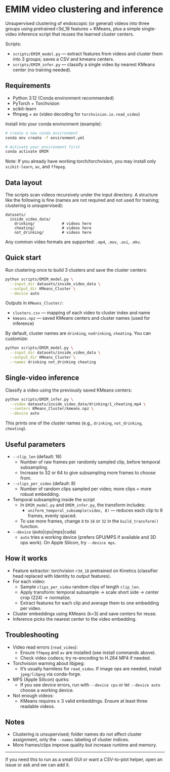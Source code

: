 # EMIM video clustering and inference

Unsupervised clustering of endoscopic (or general) videos into three groups using pretrained r3d_18 features + KMeans, plus a simple single-video inference script that reuses the learned cluster centers.

Scripts:
- `scripts/EMIM_model.py` — extract features from videos and cluster them into 3 groups; saves a CSV and kmeans centers.
- `scripts/EMIM_infer.py` — classify a single video by nearest KMeans center (no training needed).

## Requirements
- Python 3.12 (Conda environment recommended)
- PyTorch + Torchvision
- scikit-learn
- ffmpeg + av (video decoding for `torchvision.io.read_video`)

Install into your conda environment (example):

```bash
# create a new conda environment
conda env create -f environment.yml

# Activate your environment first
conda activate EMIM
```

Note: If you already have working torch/torchvision, you may install only `scikit-learn`, `av`, and `ffmpeg`.

## Data layout
The scripts scan videos recursively under the input directory. A structure like the following is fine (names are not required and not used for training; clustering is unsupervised):

```
datasets/
  inside_video_data/
    drinking/            # videos here
    cheating/            # videos here
    not_drinking/        # videos here
```

Any common video formats are supported: `.mp4`, `.mov`, `.avi`, `.mkv`.

## Quick start
Run clustering once to build 3 clusters and save the cluster centers:

```bash
python scripts/EMIM_model.py \
  --input_dir datasets/inside_video_data \
  --output_dir KMeans_Cluster \
  --device auto
```

Outputs in `KMeans_Cluster/`:
- `clusters.csv` — mapping of each video to cluster index and name
- `kmeans.npz` — saved KMeans centers and cluster names (used for inference)

By default, cluster names are `drinking`, `nodrinking`, `cheating`. You can customize:

```bash
python scripts/EMIM_model.py \
  --input_dir datasets/inside_video_data \
  --output_dir KMeans_Cluster \
  --names drinking not_drinking cheating
```

## Single-video inference
Classify a video using the previously saved KMeans centers:

```bash
python scripts/EMIM_infer.py \
  --video datasets/inside_video_data/drinking/1_cheating.mp4 \
  --centers KMeans_Cluster/kmeans.npz \
  --device auto
```

This prints one of the cluster names (e.g., `drinking`, `not_drinking`, `cheating`).

## Useful parameters
- `--clip_len` (default: 16)
  - Number of raw frames per randomly sampled clip, before temporal subsampling.
  - Increase to 32 or 64 to give subsampling more frames to choose from.
- `--clips_per_video` (default: 8)
  - Number of random clips sampled per video; more clips = more robust embedding.
- Temporal subsampling inside the script
  - In `EMIM_model.py` and `EMIM_infer.py`, the transform includes:
    - `uniform_temporal_subsample(video, 8)` — reduces each clip to 8 frames, evenly spaced.
  - To use more frames, change `8` to `16` or `32` in the `build_transform()` function.
- `--device` (auto|cpu|mps|cuda)
  - `auto` tries a working device (prefers GPU/MPS if available and 3D ops work). On Apple Silicon, try `--device mps`.

## How it works
- Feature extractor: torchvision `r3d_18` pretrained on Kinetics (classifier head replaced with Identity to output features).
- For each video:
  - Sample `clips_per_video` random clips of length `clip_len`.
  - Apply transform: temporal subsample → scale short side → center crop (224) → normalize.
  - Extract features for each clip and average them to one embedding per video.
- Cluster embeddings using KMeans (k=3) and save centers for reuse.
- Inference picks the nearest center to the video embedding.

## Troubleshooting
- Video read errors (`read_video`):
  - Ensure `ffmpeg` and `av` are installed (see install commands above).
  - Check video codecs; try re-encoding to H.264 MP4 if needed.
- Torchvision warning about libjpeg:
  - It’s usually harmless for `read_video`. If image ops are needed, install `jpeg/libpng` via conda-forge.
- MPS (Apple Silicon) quirks:
  - If you see device errors, run with `--device cpu` or let `--device auto` choose a working device.
- Not enough videos:
  - KMeans requires ≥ 3 valid embeddings. Ensure at least three readable videos.

## Notes
- Clustering is unsupervised; folder names do not affect cluster assignment, only the `--names` labeling of cluster indices.
- More frames/clips improve quality but increase runtime and memory.

---
If you need this to run as a small GUI or want a CSV-to-plot helper, open an issue or ask and we can add it.
